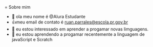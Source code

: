 = Sobre mim
- 👋 ola meu nome é @Alura Estudante
- 👍meu email de contato é ruan.parrales@escola.pr.gov.br
- 👀 eu estou interessado em aprender a progamar novas limguagens.
- 🌱 eu estou aprendendo a progamar recentemente a linguagem de javaScript e Scratch


